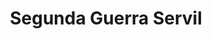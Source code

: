 ﻿---
title: "Segunda Guerra Servil"
permalink: periodes_557.html
layout: periode
dataInici: -104
dataFi: -100
sidebar: periodes
pares:
  - id: 8
    title: "República romana"
    dataInici: "(-509)"
    dataFi: "(-27)"

fills:
jocsPrincipals:
jocsEscenaris:
jocsEpoca:
  - title: "Spartacus Imperator"
    bggId: 75890
    escenari: "Tryphon"

jocsEpocaEscenaris:
---
